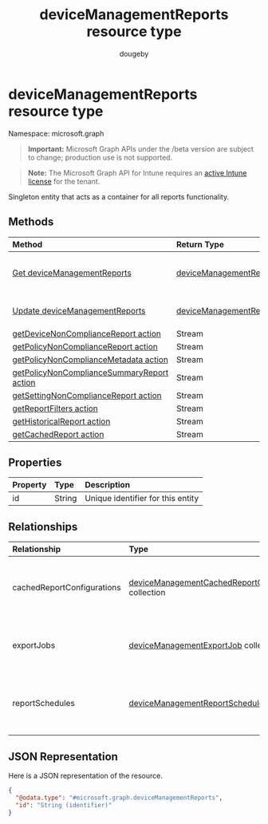 ﻿---
title: "deviceManagementReports resource type"
description: "Singleton entity that acts as a container for all reports functionality."
author: "dougeby"
localization_priority: Normal
ms.prod: "intune"
doc_type: resourcePageType
---

# deviceManagementReports resource type

Namespace: microsoft.graph

> **Important:** Microsoft Graph APIs under the /beta version are subject to change; production use is not supported.

> **Note:** The Microsoft Graph API for Intune requires an [active Intune license](https://go.microsoft.com/fwlink/?linkid=839381) for the tenant.

Singleton entity that acts as a container for all reports functionality.

## Methods

| Method                                                                                                                               | Return Type                                                                         | Description                                                                                                                          |
| :----------------------------------------------------------------------------------------------------------------------------------- | :---------------------------------------------------------------------------------- | :----------------------------------------------------------------------------------------------------------------------------------- |
| [Get deviceManagementReports](../api/intune-reporting-devicemanagementreports-get.md)                                                | [deviceManagementReports](../resources/intune-reporting-devicemanagementreports.md) | Read properties and relationships of the [deviceManagementReports](../resources/intune-reporting-devicemanagementreports.md) object. |
| [Update deviceManagementReports](../api/intune-reporting-devicemanagementreports-update.md)                                          | [deviceManagementReports](../resources/intune-reporting-devicemanagementreports.md) | Update the properties of a [deviceManagementReports](../resources/intune-reporting-devicemanagementreports.md) object.               |
| [getDeviceNonComplianceReport action](../api/intune-reporting-devicemanagementreports-getdevicenoncompliancereport.md)               | Stream                                                                              | Not yet documented                                                                                                                   |
| [getPolicyNonComplianceReport action](../api/intune-reporting-devicemanagementreports-getpolicynoncompliancereport.md)               | Stream                                                                              | Not yet documented                                                                                                                   |
| [getPolicyNonComplianceMetadata action](../api/intune-reporting-devicemanagementreports-getpolicynoncompliancemetadata.md)           | Stream                                                                              | Not yet documented                                                                                                                   |
| [getPolicyNonComplianceSummaryReport action](../api/intune-reporting-devicemanagementreports-getpolicynoncompliancesummaryreport.md) | Stream                                                                              | Not yet documented                                                                                                                   |
| [getSettingNonComplianceReport action](../api/intune-reporting-devicemanagementreports-getsettingnoncompliancereport.md)             | Stream                                                                              | Not yet documented                                                                                                                   |
| [getReportFilters action](../api/intune-reporting-devicemanagementreports-getreportfilters.md)                                       | Stream                                                                              | Not yet documented                                                                                                                   |
| [getHistoricalReport action](../api/intune-reporting-devicemanagementreports-gethistoricalreport.md)                                 | Stream                                                                              | Not yet documented                                                                                                                   |
| [getCachedReport action](../api/intune-reporting-devicemanagementreports-getcachedreport.md)                                         | Stream                                                                              | Not yet documented                                                                                                                   |

## Properties

| Property | Type   | Description                       |
| :------- | :----- | :-------------------------------- |
| id       | String | Unique identifier for this entity |

## Relationships

| Relationship               | Type                                                                                                                               | Description                                                    |
| :------------------------- | :--------------------------------------------------------------------------------------------------------------------------------- | :------------------------------------------------------------- |
| cachedReportConfigurations | [deviceManagementCachedReportConfiguration](../resources/intune-reporting-devicemanagementcachedreportconfiguration.md) collection | Entity representing the configuration of a cached report       |
| exportJobs                 | [deviceManagementExportJob](../resources/intune-reporting-devicemanagementexportjob.md) collection                                 | Entity representing a job to export a report                   |
| reportSchedules            | [deviceManagementReportSchedule](../resources/intune-reporting-devicemanagementreportschedule.md) collection                       | Entity representing a schedule for which reports are delivered |

## JSON Representation

Here is a JSON representation of the resource.

<!-- {
  "blockType": "resource",
  "keyProperty": "id",
  "@odata.type": "microsoft.graph.deviceManagementReports"
}
-->

```json
{
  "@odata.type": "#microsoft.graph.deviceManagementReports",
  "id": "String (identifier)"
}
```

